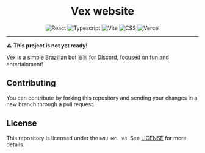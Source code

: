 <div align="center">
    <h1>Vex website</h1>
    <img src="https://img.shields.io/badge/react-%2320232a.svg?style=for-the-badge&logo=react&logoColor=%2361DAFB" alt="React"/>
    <img src="https://img.shields.io/badge/typescript-%23007ACC.svg?style=for-the-badge&logo=typescript&logoColor=white" alt="Typescript"/>
    <img src="https://img.shields.io/badge/vite-%23646CFF.svg?style=for-the-badge&logo=vite&logoColor=white" alt="Vite"/>
    <img src="https://img.shields.io/badge/css3-%231572B6.svg?style=for-the-badge&logo=css3&logoColor=white" alt="CSS"/>
    <!-- <img src="https://img.shields.io/badge/SASS-hotpink.svg?style=for-the-badge&logo=SASS&logoColor=white" alt="SASS"/> -->
    <img src="https://img.shields.io/badge/vercel-%23000000.svg?style=for-the-badge&logo=vercel&logoColor=white" alt="Vercel"/>
</div>

***

:warning: **This project is not yet ready!**

Vex is a simple Brazilian bot :brazil: for Discord, focused on fun and entertainment!

## Contributing

You can contribute by forking this repository and sending your changes in a new branch through a pull request.

## License

This repository is licensed under the `GNU GPL v3`. See [LICENSE](./LICENSE) for more details.
